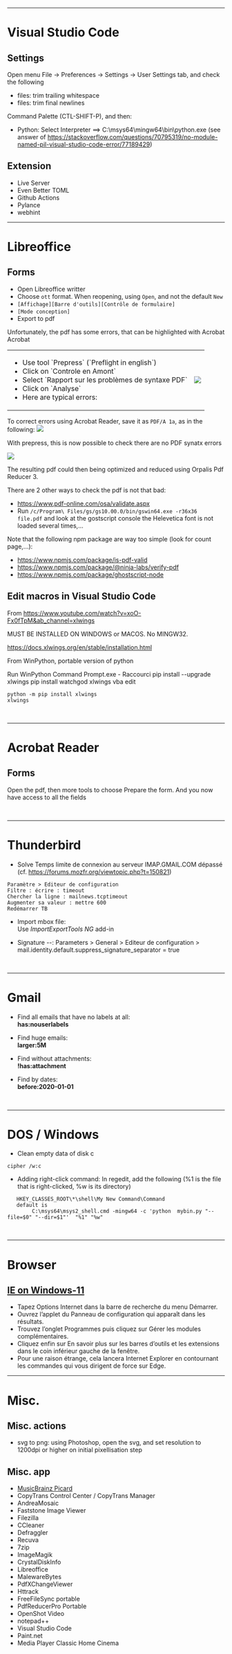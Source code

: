 ____________________________
# Visual Studio Code

## Settings
Open menu File → Preferences → Settings → User Settings tab, and check the following
* files: trim trailing whitespace
* files: trim final newlines

Command Palette (CTL-SHIFT-P), and then:
* Python: Select Interpreter ==> C:\msys64\mingw64\bin\python.exe
  (see answer of https://stackoverflow.com/questions/70795319/no-module-named-pil-visual-studio-code-error/77189429)

## Extension

* Live Server
* Even Better TOML
* Github Actions
* Pylance
* webhint



____________________________
# Libreoffice

## Forms
* Open Libreoffice writter
* Choose `ott` format. When reopening, using `Open`, and not the default `New`
* `[Affichage][Barre d'outils][Contrôle de formulaire]`
* `[Mode conception]`
* Export to pdf


Unfortunately, the pdf has some errors, that can be highlighted
with Acrobat Acrobat

<table>
<tbody>
<tr>
<td>
<ul>
<li> Use tool `Prepress` (`Preflight in english`) </li>
<li> Click on `Controle en Amont` </li>
<li> Select `Rapport sur les problèmes de syntaxe PDF` </li>
<li> Click on `Analyse` </li>
<li> Here are typical errors: </li>
</td>

<td>
<img src="https://raw.githubusercontent.com/pascal-brand38/docs/main/windows/pdf-errors.png"/>
</td>
</tr>
</tbody>
</table>


To correct errors using Acrobat Reader, save it as `PDF/A 1a`, as in the following:
![](https://raw.githubusercontent.com/pascal-brand38/docs/main/windows/pdf-save-pdfA-1a.png)

With prepress, this is now possible to check there are no PDF synatx errors

![](https://raw.githubusercontent.com/pascal-brand38/docs/main/windows/pdf-correct.png)

The resulting pdf could then being optimized and reduced using Orpalis Pdf Reducer 3.

There are 2 other ways to check the pdf is not that bad:
* https://www.pdf-online.com/osa/validate.aspx
* Run `/c/Program\ Files/gs/gs10.00.0/bin/gswin64.exe -r36x36 file.pdf`
  and look at the gostscript console the Helevetica font is not
  loaded several times,...

Note that the following npm package are way too simple
(look for count page,...):
* https://www.npmjs.com/package/is-pdf-valid
* https://www.npmjs.com/package/@ninja-labs/verify-pdf
* https://www.npmjs.com/package/ghostscript-node

## Edit macros in Visual Studio Code
From https://www.youtube.com/watch?v=xoO-Fx0fTpM&ab_channel=xlwings

MUST BE INSTALLED ON WINDOWS or MACOS. No MINGW32.

https://docs.xlwings.org/en/stable/installation.html

From WinPython, portable version of python

Run WinPython Command Prompt.exe - Raccourci
pip install --upgrade xlwings
pip install watchgod
xlwings vba edit


```
python -m pip install xlwings
xlwings
```



<br>

____________________________
# Acrobat Reader

## Forms

Open the pdf, then more tools to choose Prepare the form.
And you now have access to all the fields

<br>

____________________________
# Thunderbird

* Solve Temps limite de connexion au serveur IMAP.GMAIL.COM dépassé (cf. https://forums.mozfr.org/viewtopic.php?t=150821)
```
Paramètre > Editeur de configuration
Filtre : écrire : timeout
Chercher la ligne : mailnews.tcptimeout
Augmenter sa valeur : mettre 600
Redémarrer TB
```

* Import mbox file: </br>
  Use *ImportExportTools NG* add-in

* Signature --:
  Parameters > General > Editeur de configuration > mail.identity.default.suppress_signature_separator = true

<br>

____________________________
# Gmail

* Find all emails that have no labels at all: </br>
  **has:nouserlabels**

* Find huge emails: </br>
  **larger:5M**

* Find without attachments: </br>
  **!has:attachment**

* Find by dates: <br>
  **before:2020-01-01**

<br>

____________________________
# DOS / Windows

* Clean empty data of disk c
```
cipher /w:c
```

* Adding right-click command:
In regedit, add the following (%1 is the file that is right-clicked, %w is its directory)
```
   HKEY_CLASSES_ROOT\*\shell\My New Command\Command
   default is
        C:\msys64\msys2_shell.cmd -mingw64 -c 'python  mybin.py "--file=$0" "--dir=$1"'  "%1" "%w"
```

<br>

____________________________
# Browser

## [IE on Windows-11](https://www.tomsguide.fr/windows-11-internet-explorer-respire-encore-voici-comment-louvrir/)

* Tapez Options Internet dans la barre de recherche du menu Démarrer.
* Ouvrez l’applet du Panneau de configuration qui apparaît dans les résultats.
* Trouvez l’onglet Programmes puis cliquez sur Gérer les modules complémentaires.
* Cliquez enfin sur En savoir plus sur les barres d’outils et les extensions dans le coin inférieur gauche de la fenêtre.
* Pour une raison étrange, cela lancera Internet Explorer en contournant les commandes qui vous dirigent de force sur Edge.

____________________________
# Misc.

## Misc. actions

* svg to png: using Photoshop, open the svg, and set resolution to
  1200dpi or higher on initial pixellisation step

## Misc. app
* [MusicBrainz Picard](https://picard.musicbrainz.org/)
* CopyTrans Control Center / CopyTrans Manager
* AndreaMosaic
* Faststone Image Viewer
* Filezilla
* CCleaner
* Defraggler
* Recuva
* 7zip
* ImageMagik
* CrystalDiskInfo
* Libreoffice
* MalewareBytes
* PdfXChangeViewer
* Httrack
* FreeFileSync portable
* PdfReducerPro Portable
* OpenShot Video
* notepad++
* Visual Studio Code
* Paint.net
* Media Player Classic Home Cinema
